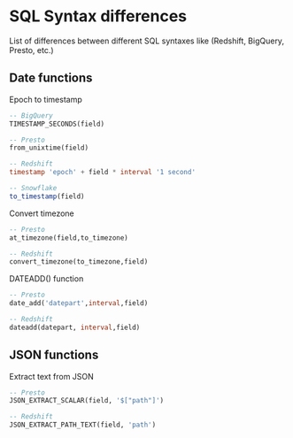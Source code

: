 # SQL Syntax differences
List of differences between different SQL syntaxes like (Redshift, BigQuery, Presto, etc.)

## Date functions

Epoch to timestamp

``` sql 
-- BigQuery
TIMESTAMP_SECONDS(field)

-- Presto 
from_unixtime(field) 

-- Redshift
timestamp 'epoch' + field * interval '1 second' 

-- Snowflake
to_timestamp(field)
``` 

Convert timezone

``` sql 
-- Presto 
at_timezone(field,to_timezone) 

-- Redshift
convert_timezone(to_timezone,field) 
``` 

DATEADD() function

``` sql 
-- Presto 
date_add('datepart',interval,field)

-- Redshift
dateadd(datepart, interval,field) 
``` 



## JSON functions

Extract text from JSON

``` sql 
-- Presto 
JSON_EXTRACT_SCALAR(field, '$["path"]')

-- Redshift
JSON_EXTRACT_PATH_TEXT(field, 'path')
``` 
